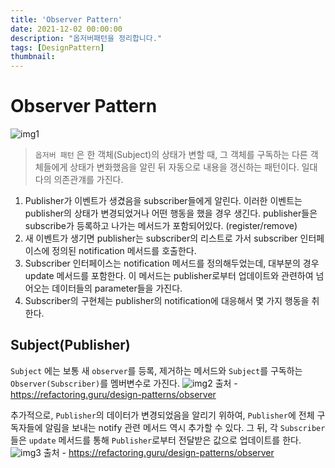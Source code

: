 ```yaml
---
title: 'Observer Pattern'
date: 2021-12-02 00:00:00
description: "옵저버패턴을 정리합니다."
tags: [DesignPattern]
thumbnail:
---   
```


# Observer Pattern
![img1](https://refactoring.guru/images/patterns/diagrams/observer/structure-2x.png?id=228af9bded4d6ee6daf4)
> `옵저버 패턴` 은 한 객체(Subject)의 상태가 변할 때, 그 객체를 구독하는 다른 객체들에게 상태가 변화했음을 알린 뒤 자동으로 내용을 갱신하는 패턴이다.
> 일대다의 의존관걔를 가진다.

1. Publisher가 이벤트가 생겼음을 subscriber들에게 알린다. 이러한 이벤트는 publisher의 상태가 변경되었거나 어떤 행동을 했을 경우 생긴다.
   publisher들은 subscribe가 등록하고 나가는 메서드가 포함되어있다. (register/remove)
2. 새 이벤트가 생기면 publisher는 subscriber의 리스트로 가서 subscriber 인터페이스에 정의된 notification 메서드를 호출한다.
3. Subscriber 인터페이스는 notification 메서드를 정의해두었는데, 대부분의 경우 update 메서드를 포함한다. 이 메서드는 publisher로부터 업데이트와 관련하여
   넘어오는 데이터들의 parameter들을 가진다.
4. Subscriber의 구현체는 publisher의 notification에 대응해서 몇 가지 행동을 취한다.

## Subject(Publisher)
`Subject` 에는 보통 새 `observer`를 등록, 제거하는 메서드와 `Subject`를 구독하는 `Observer(Subscriber)`를 멤버변수로 가진다.
![img2](https://refactoring.guru/images/patterns/diagrams/observer/solution1-en-2x.png?id=a6bc643488b8fbc8bbb3)
출처 - https://refactoring.guru/design-patterns/observer

추가적으로, `Publisher`의 데이터가 변경되었음을 알리기 위하여, `Publisher`에 전체 구독자들에 알림을 보내는 notify 관련 메서드 역시 추가할 수 있다.
그 뒤, 각 `Subscriber` 들은 `update` 메서드를 통해 `Publisher`로부터 전달받은 값으로 업데이트를 한다.
![img3](https://refactoring.guru/images/patterns/diagrams/observer/solution2-en-2x.png?id=630cfb84753c258aa4e8)
출처 - https://refactoring.guru/design-patterns/observer